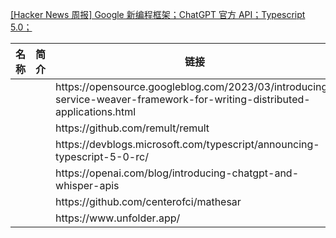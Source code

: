 [[Hacker News 周报] Google 新编程框架；ChatGPT 官方 API；Typescript
5.0；](https://www.bilibili.com/video/BV1xM41147Te)
<table>
  <theader>
    <th>名称</th>
    <th>简介</th>
    <th>链接</th>
  </theader>
  <tbody>
    <tr>
      <td></td>
      <td></td>
      <td>https://opensource.googleblog.com/2023/03/introducing-service-weaver-framework-for-writing-distributed-applications.html</td>
    </tr><tr>
      <td></td>
      <td></td>
      <td>https://github.com/remult/remult</td>
    </tr><tr>
      <td></td>
      <td></td>
      <td>https://devblogs.microsoft.com/typescript/announcing-typescript-5-0-rc/</td>
    </tr><tr>
      <td></td>
      <td></td>
      <td>https://openai.com/blog/introducing-chatgpt-and-whisper-apis</td>
    </tr><tr>
      <td></td>
      <td></td>
      <td>https://github.com/centerofci/mathesar</td>
    </tr><tr>
      <td></td>
      <td></td>
      <td>https://www.unfolder.app/</td>
    </tr>
  </tbody>
</table>